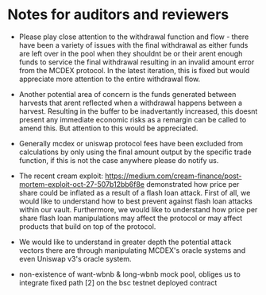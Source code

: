 # Notes for auditors and reviewers

- Please play close attention to the withdrawal function and flow - there have been a variety of issues with the final withdrawal as either funds are left over in the pool when they shouldnt be or their arent enough funds to service the final withdrawal resulting in an invalid amount error from the MCDEX protocol. In the latest iteration, this is fixed but would appreciate more attention to the entire withdrawal flow.

- Another potential area of concern is the funds generated between harvests that arent reflected when a withdrawal happens between a harvest. Resulting in the buffer to be inadvertantly increased, this doesnt present any immediate economic risks as a remargin can be called to amend this. But attention to this would be appreciated.

- Generally mcdex or uniswap protocol fees have been excluded from calculations by only using the final amount output by the specific trade function, if this is not the case anywhere please do notify us.

- The recent cream exploit: https://medium.com/cream-finance/post-mortem-exploit-oct-27-507b12bb6f8e demonstrated how price per share could be inflated as a result of a flash loan attack. First of all, we would like to understand how to best prevent against flash loan attacks within our vault. Furthermore, we would like to understand how price per share flash loan manipulations may affect the protocol or may affect products that build on top of the protocol.

- We would like to understand in greater depth the potential attack vectors there are through manipulating MCDEX's oracle systems and even Uniswap v3's oracle system.

- non-existence of want-wbnb & long-wbnb mock pool, obliges us to integrate fixed path [2] on the bsc testnet deployed contract
